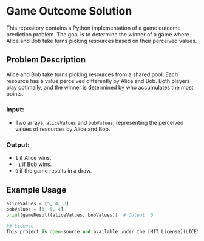 # Game Outcome Solution

This repository contains a Python implementation of a game outcome prediction problem. The goal is to determine the winner of a game where Alice and Bob take turns picking resources based on their perceived values.

## Problem Description
Alice and Bob take turns picking resources from a shared pool. Each resource has a value perceived differently by Alice and Bob. Both players play optimally, and the winner is determined by who accumulates the most points.

### Input:
- Two arrays, `aliceValues` and `bobValues`, representing the perceived values of resources by Alice and Bob.

### Output:
- `1` if Alice wins.
- `-1` if Bob wins.
- `0` if the game results in a draw.

## Example Usage
```python
aliceValues = [5, 4, 3]
bobValues = [3, 5, 4]
print(gameResult(aliceValues, bobValues))  # Output: 0

## License
This project is open-source and available under the [MIT License](LICENSE).